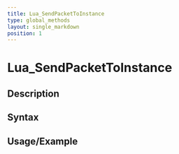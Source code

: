 ```yaml
---
title: Lua_SendPacketToInstance
type: global_methods
layout: single_markdown
position: 1
---
```


# Lua_SendPacketToInstance

## Description

## Syntax

## Usage/Example


